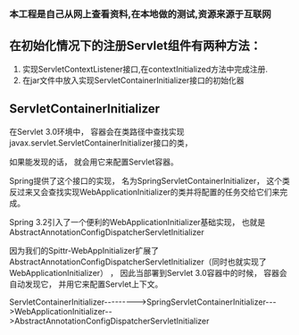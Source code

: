### 本工程是自己从网上查看资料,在本地做的测试,资源来源于互联网

## 在初始化情况下的注册Servlet组件有两种方法：
1. 实现ServletContextListener接口,在contextInitialized方法中完成注册.
2. 在jar文件中放入实现ServletContainerInitializer接口的初始化器



## ServletContainerInitializer

在Servlet 3.0环境中， 容器会在类路径中查找实现
javax.servlet.ServletContainerInitializer接口的类，

如果能发现的话， 就会用它来配置Servlet容器。


Spring提供了这个接口的实现， 名为SpringServletContainerInitializer， 这个类反过来又会查找实现WebApplicationInitializer的类并将配置的任务交给它们来完成。


Spring 3.2引入了一个便利的WebApplicationInitializer基础实现， 也就是AbstractAnnotationConfigDispatcherServletInitializer

因为我们的Spittr-WebAppInitializer扩展了AbstractAnnotationConfigDispatcherServletInitializer（同时也就实现了WebApplicationInitializer） ， 因此当部署到Servlet 3.0容器中的时候， 容器会自动发现它， 并用它来配置Servlet上下文。

ServletContainerInitializer--------->SpringServletContainerInitializer--->WebApplicationInitializer-->AbstractAnnotationConfigDispatcherServletInitializer





